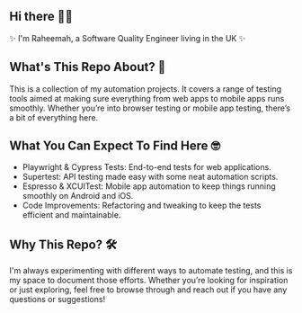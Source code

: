 ## Hi there 👋🏾
✨ I'm Raheemah,  a Software Quality Engineer living in the UK ✨

## What's This Repo About? 🧐
This is a collection of my automation projects. It covers a range of testing tools aimed at making sure everything from web apps to mobile apps runs smoothly. Whether you’re into browser testing or mobile app testing, there’s a bit of everything here.

## What You Can Expect To Find Here 🤓
- Playwright & Cypress Tests: End-to-end tests for web applications.
- Supertest: API testing made easy with some neat automation scripts.
- Espresso & XCUITest: Mobile app automation to keep things running smoothly on Android and iOS.
- Code Improvements: Refactoring and tweaking to keep the tests efficient and maintainable.

## Why This Repo? 🛠️
I'm always experimenting with different ways to automate testing, and this is my space to document those efforts. Whether you’re looking for inspiration or just exploring, feel free to browse through and reach out if you have any questions or suggestions!
